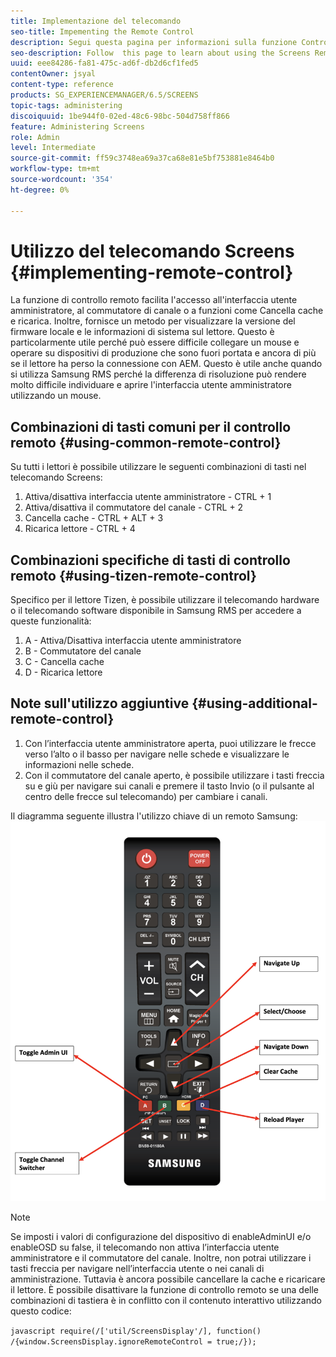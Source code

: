 ```yaml
---
title: Implementazione del telecomando
seo-title: Impementing the Remote Control
description: Segui questa pagina per informazioni sulla funzione Controllo remoto Screens.
seo-description: Follow  this page to learn about using the Screens Remote Control Feature.
uuid: eee84286-fa81-475c-ad6f-db2d6cf1fed5
contentOwner: jsyal
content-type: reference
products: SG_EXPERIENCEMANAGER/6.5/SCREENS
topic-tags: administering
discoiquuid: 1be944f0-02ed-48c6-98bc-504d758ff866
feature: Administering Screens
role: Admin
level: Intermediate
source-git-commit: ff59c3748ea69a37ca68e81e5bf753881e8464b0
workflow-type: tm+mt
source-wordcount: '354'
ht-degree: 0%

---
```


# Utilizzo del telecomando Screens  {#implementing-remote-control}

La funzione di controllo remoto facilita l&#39;accesso all&#39;interfaccia utente amministratore, al commutatore di canale o a funzioni come Cancella cache e ricarica. Inoltre, fornisce un metodo per visualizzare la versione del firmware locale e le informazioni di sistema sul lettore. Questo è particolarmente utile perché può essere difficile collegare un mouse e operare su dispositivi di produzione che sono fuori portata e ancora di più se il lettore ha perso la connessione con AEM. Questo è utile anche quando si utilizza Samsung RMS perché la differenza di risoluzione può rendere molto difficile individuare e aprire l&#39;interfaccia utente amministratore utilizzando un mouse.

## Combinazioni di tasti comuni per il controllo remoto {#using-common-remote-control}

Su tutti i lettori è possibile utilizzare le seguenti combinazioni di tasti nel telecomando Screens:

1. Attiva/disattiva interfaccia utente amministratore - CTRL + 1
1. Attiva/disattiva il commutatore del canale - CTRL + 2
1. Cancella cache - CTRL + ALT + 3
1. Ricarica lettore - CTRL + 4

## Combinazioni specifiche di tasti di controllo remoto {#using-tizen-remote-control}

Specifico per il lettore Tizen, è possibile utilizzare il telecomando hardware o il telecomando software disponibile in Samsung RMS per accedere a queste funzionalità:

1. A - Attiva/Disattiva interfaccia utente amministratore
1. B - Commutatore del canale
1. C - Cancella cache
1. D - Ricarica lettore

## Note sull&#39;utilizzo aggiuntive {#using-additional-remote-control}

1. Con l’interfaccia utente amministratore aperta, puoi utilizzare le frecce verso l’alto o il basso per navigare nelle schede e visualizzare le informazioni nelle schede.
1. Con il commutatore del canale aperto, è possibile utilizzare i tasti freccia su e giù per navigare sui canali e premere il tasto Invio (o il pulsante al centro delle frecce sul telecomando) per cambiare i canali.

Il diagramma seguente illustra l&#39;utilizzo chiave di un remoto Samsung:
![immagine](assets/tizen/remote.png)

>[!NOTE]
>Se imposti i valori di configurazione del dispositivo di enableAdminUI e/o enableOSD su false, il telecomando non attiva l’interfaccia utente amministratore e il commutatore del canale. Inoltre, non potrai utilizzare i tasti freccia per navigare nell’interfaccia utente o nei canali di amministrazione. Tuttavia è ancora possibile cancellare la cache e ricaricare il lettore. È possibile disattivare la funzione di controllo remoto se una delle combinazioni di tastiera è in conflitto con il contenuto interattivo utilizzando questo codice:

```javascript require(/['util/ScreensDisplay'/], function() /{window.ScreensDisplay.ignoreRemoteControl = true;/}); ```
